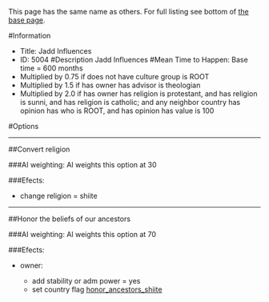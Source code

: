 This page has the same name as others. For full listing see bottom of [the base page](jadd_influences.md).

#Information
 - Title: Jadd Influences
 - ID: 5004
#Description
Jadd Influences
#Mean Time to Happen:
Base time = 600 months
 - Multiplied by 0.75 if does not have culture group is ROOT
 - Multiplied by 1.5 if has owner has advisor is theologian
 - Multiplied by 2.0 if has owner has religion is protestant, and has religion is sunni, and has religion is catholic; and any neighbor country has opinion has who is ROOT, and has opinion has value is 100

#Options

___
##Convert religion

###AI weighting:
AI weights this option at 30


###Efects:<ul><li>change religion = shiite</li></ul>

___
##Honor the beliefs of our ancestors

###AI weighting:
AI weights this option at 70


###Efects:<ul><li>owner:</li><ul><li>add stability or adm power = yes</li><li>set country flag [honor_ancestors_shiite](../flags/honor_ancestors_shiite.md)</li></ul></ul>

